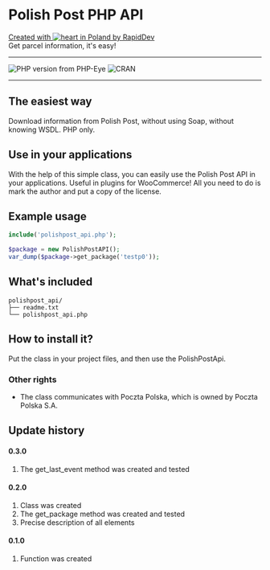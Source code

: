 # Polish Post PHP API
[Created with ![heart](http://i.imgur.com/oXJmdtz.gif) in Poland by RapidDev](http://rapiddev.pl/)<br />
Get parcel information, it's easy!
***

![PHP version from PHP-Eye](https://img.shields.io/php-eye/symfony/symfony.svg?style=for-the-badge)
![CRAN](https://img.shields.io/cran/l/devtools.svg?style=for-the-badge)

***

## The easiest way
Download information from Polish Post, without using Soap, without knowing WSDL. PHP only.

## Use in your applications
With the help of this simple class, you can easily use the Polish Post API in your applications. Useful in plugins for WooCommerce! All you need to do is mark the author and put a copy of the license.

## Example usage
```php
include('polishpost_api.php');

$package = new PolishPostAPI();
var_dump($package->get_package('testp0'));
```
## What's included
```
polishpost_api/
├── readme.txt
└── polishpost_api.php
```

## How to install it?
Put the class in your project files, and then use the PolishPostApi.

### Other rights
* The class communicates with Poczta Polska, which is owned by Poczta Polska S.A.

## Update history
#### 0.3.0
1. The get_last_event method was created and tested
#### 0.2.0
1. Class was created
2. The get_package method was created and tested
3. Precise description of all elements
#### 0.1.0
1. Function was created
